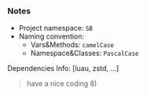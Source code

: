 ### Notes

* Project namespace: `SB`
* Naming convention: 
    - Vars&Methods: `camelCase`
    - Namespace&Classes: `PascalCase`

Dependencies Info: [luau, zstd, ...]

> have a nice coding 8)
